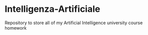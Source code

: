 # Intelligenza-Artificiale

Repository to store all of my Artificial Intelligence university course homework 

